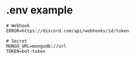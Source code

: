 # .env example

```
# Webhook
ERROR=https://discord.com/api/webhooks/id/token

# Secret
MONGO_URL=mongodb://url
TOKEN=bot-token
```
